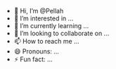 - 👋 Hi, I’m @Pellah
- 👀 I’m interested in ...
- 🌱 I’m currently learning ...
- 💞️ I’m looking to collaborate on ...
- 📫 How to reach me ...
- 😄 Pronouns: ...
- ⚡ Fun fact: ...

<!---
Pellah/Pellah is a ✨ special ✨ repository because its `README.md` (this file) appears on your GitHub profile.
You can click the Preview link to take a look at your changes.
--->

